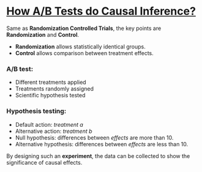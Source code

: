 # [How A/B Tests do Causal Inference?](https://towardsdatascience.com/how-do-a-b-tests-work-996842ce6fc0)

Same as **Randomization Controlled Trials**, the key points are **Randomization** and **Control**.

- **Randomization** allows statistically identical groups.
- **Control** allows comparison between treatment effects.

### A/B test:

- Different treatments applied
- Treatments randomly assigned
- Scientific hypothesis tested

### Hypothesis testing:

- Default action: *treatment a*
- Alternative action: *treatment b*
- Null hypothesis: differences between *effects* are more than $10%$.
- Alternative hypothesis: differences between *effects* are less than $10%$.

By designing such an **experiment**, the data can be collected to show the significance of causal effects.
